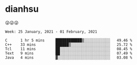 
# dianhsu

:stuck_out_tongue_winking_eye::stuck_out_tongue_winking_eye::stuck_out_tongue_winking_eye:

<!--START_SECTION:waka-->
```text
Week: 25 January, 2021 - 01 February, 2021

C      1 hr 5 mins     ████████████▒░░░░░░░░░░░░   49.46 % 
C++    33 mins         ██████▒░░░░░░░░░░░░░░░░░░   25.72 % 
Tcl    11 mins         ██░░░░░░░░░░░░░░░░░░░░░░░   08.45 % 
Text   9 mins          ██░░░░░░░░░░░░░░░░░░░░░░░   07.49 % 
Java   4 mins          ▓░░░░░░░░░░░░░░░░░░░░░░░░   03.08 % 
```
<!--END_SECTION:waka-->

